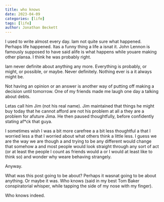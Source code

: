 ```yaml
---
title: who knows
date: 2023-04-09
categories: [life]
tags: [life]
author: Jonathan Beckett
---
```


I used to write almost every day. Iam not quite sure what happened. Perhaps life happened. Itas a funny thing a life a isnat it. John Lennon is famously supposed to have said alife is what happens while youare making other plansa. I think he was probably right.

Iam never definite about anything any more. Everything is probably, or might, or possible, or maybe. Never definitely. Nothing ever is a it always might be.

Not having an opinion or an answer is another way of putting off making a decision until tomorrow. One of my friends made me laugh one day a talking about debts.

Letas call him Jim (not his real name). Jim maintained that things he might buy today that he cannot afford are not his problem at all a they are a problem for afuture Jima. He then paused thoughtfully, before confidently stating af\*ck that guya.

I sometimes wish I was a bit more carefree a a bit less thoughtful a that I worried less a that I worried about what others think a little less. I guess we are the way we are though a and trying to be any different would change that somehow a and most people would look straight through any sort of act (or at least the people I count as friends would a or I would at least like to think so) and wonder why weare behaving strangely.

Anyway.

What was this post going to be about? Perhaps it wasnat going to be about anything. Or maybe it was. Who knows (said in my best Tom Baker conspiratorial whisper, while tapping the side of my nose with my finger).

Who knows indeed.